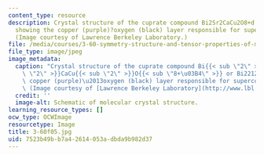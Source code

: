 ```yaml
---
content_type: resource
description: Crystal structure of the cuprate compound Bi2Sr2CaCu2O8+d or Bi2212,
  showing the copper (purple)?oxygen (black) layer responsible for superconductivity.
  (Image courtesy of Lawrence Berkeley Laboratory.)
file: /media/courses/3-60-symmetry-structure-and-tensor-properties-of-materials-fall-2005/7523b49bb7a42614053adbda9b982d37_3-60f05.jpg
file_type: image/jpeg
image_metadata:
  caption: "Crystal structure of the cuprate compound Bi{{< sub \"2\" >}}Sr{{< sub\
    \ \"2\" >}}CaCu{{< sub \"2\" >}}O{{< sub \"8+\u03B4\" >}} or Bi2212, showing the\
    \ copper (purple)\u2013oxygen (black) layer responsible for superconductivity.\
    \ (Image courtesy of [Lawrence Berkeley Laboratory](http://www.lbl.gov/).)"
  credit: ''
  image-alt: Schematic of molecular crystal structure.
learning_resource_types: []
ocw_type: OCWImage
resourcetype: Image
title: 3-60f05.jpg
uid: 7523b49b-b7a4-2614-053a-dbda9b982d37
---
```

